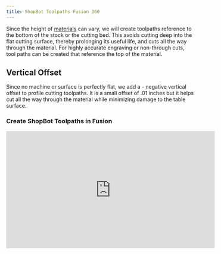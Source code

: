 ```yaml
---
title: ShopBot Toolpaths Fusion 360
---
```


Since the height of [materials](../sculpture/materials-for-making.md) can vary, we will create toolpaths reference to the bottom of the stock or the cutting bed. This avoids cutting deep into the flat cutting surface, thereby prolonging its useful life, and cuts all the way through the material. For highly accurate engraving or non-through cuts, tool paths can be created that reference the top of the material.

## Vertical Offset

Since no machine or surface is perfectly flat, we add a - negative vertical offset to profile cutting toolpaths. It is a small offset of .01 inches but it helps cut all the way through the material while minimizing damage to the table surface.

<div class="video-grid">

<div class="video-card">

### Create ShopBot Toolpaths in Fusion

<div class="iframe-16-9-container" ><iframe class="youTubeIframe" src="https://www.youtube.com/embed/_G-0i8BFEFs?rel=0" width="560" height="315" frameborder="0" allowfullscreen="allowfullscreen"></iframe>
</div>
</div>

</div>
